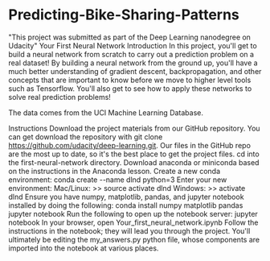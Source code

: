 # Predicting-Bike-Sharing-Patterns
"This project was submitted as part of the Deep Learning nanodegree on Udacity"
Your First Neural Network
Introduction
In this project, you'll get to build a neural network from scratch to carry out a prediction problem on a real dataset! By building a neural network from the ground up, you'll have a much better understanding of gradient descent, backpropagation, and other concepts that are important to know before we move to higher level tools such as Tensorflow. You'll also get to see how to apply these networks to solve real prediction problems!

The data comes from the UCI Machine Learning Database.

Instructions
Download the project materials from our GitHub repository. You can get download the repository with git clone https://github.com/udacity/deep-learning.git. Our files in the GitHub repo are the most up to date, so it's the best place to get the project files.
cd into the first-neural-network directory.
Download anaconda or miniconda based on the instructions in the Anaconda lesson.
Create a new conda environment:
conda create --name dlnd python=3
Enter your new environment:
Mac/Linux: >> source activate dlnd
Windows: >> activate dlnd
Ensure you have numpy, matplotlib, pandas, and jupyter notebook installed by doing the following:
conda install numpy matplotlib pandas jupyter notebook
Run the following to open up the notebook server:
jupyter notebook
In your browser, open Your_first_neural_network.ipynb
Follow the instructions in the notebook; they will lead you through the project. You'll ultimately be editing the my_answers.py python file, whose components are imported into the notebook at various places.



